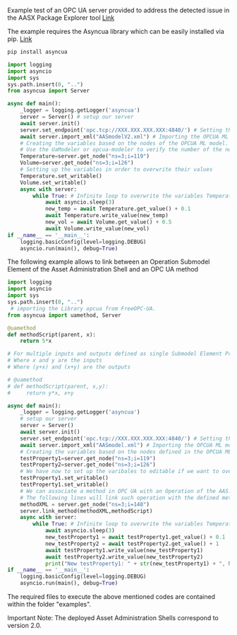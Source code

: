 Example test of an OPC UA server provided to address the detected issue in the AASX Package Explorer tool [Link](https://github.com/eclipse-aaspe/aaspe/issues/187#issuecomment-2106367090) 

The example requires the Asyncua library which can be easily installed via pip. [Link](https://pypi.org/project/asyncua/)

``` Python
pip install asyncua
```

``` Python
import logging
import asyncio
import sys
sys.path.insert(0, "..")
from asyncua import Server

async def main():
    _logger = logging.getLogger('asyncua')
    server = Server() # setup our server
    await server.init()
    server.set_endpoint('opc.tcp://XXX.XXX.XXX.XXX:4840/') # Setting the IP and port
    await server.import_xml("AASmodelV2.xml") # Importing the OPCUA ML model generated with the AASX tool. (In this case AASmodelV2.xml will the imported)
    # Creating the variables based on the nodes of the OPCUA ML model. 
    # Use the UaModeler or opcua-modeler to verify the number of the nodes.
    Temperature=server.get_node("ns=3;i=119")
    Volume=server.get_node("ns=3;i=126")
    # Setting up the variables in order to overwrite their values
    Temperature.set_writable()
    Volume.set_writable()
    async with server:
        while True: # Infinite loop to overwrite the variables Temperature and Volume
            await asyncio.sleep(3)
            new_temp = await Temperature.get_value() + 0.1
            await Temperature.write_value(new_temp)
            new_vol = await Volume.get_value() + 0.5
            await Volume.write_value(new_vol)       
if __name__ == '__main__':
    logging.basicConfig(level=logging.DEBUG)
    asyncio.run(main(), debug=True)
```
The following example allows to link between an Operation Submodel Element of the Asset Administration Shell and an OPC UA method

``` Python
import logging
import asyncio
import sys
sys.path.insert(0, "..")
 # importing the Library opcua from FreeOPC-UA.
from asyncua import uamethod, Server

@uamethod
def methodScript(parent, x):
    return 5*x 

# For multiple inputs and outputs defined as single Submodel Element Properties within the Submodel Element Operation
# Where x and y are the inputs
# Where (y+x) and (x+y) are the outputs

# @uamethod
# def methodScript(parent, x,y):
#     return y*x, x+y

async def main():
    _logger = logging.getLogger('asyncua')
    # setup our server
    server = Server()
    await server.init()
    server.set_endpoint('opc.tcp://XXX.XXX.XXX.XXX:4840/') # Setting the IP and port
    await server.import_xml("AASmodel.xml") # Importing the OPCUA ML model generated on the AASX tool.
    # Creating the variables based on the nodes defined in the OPCUA ML model.
    testProperty1=server.get_node("ns=3;i=119")
    testProperty2=server.get_node("ns=3;i=126")
    # We have now to set up the varibales to editable if we want to overwrite its values
    testProperty1.set_writable()
    testProperty1.set_writable()
    # We can associate a method in OPC UA with an Operation of the AAS.
    # The following lines will link such operation with the defined method "methodScript"
    methodXML = server.get_node("ns=3;i=148")
    server.link_method(methodXML,methodScript)   
    async with server:
        while True: # Infinite loop to overwrite the variables Temperature and Volume
            await asyncio.sleep(3)
            new_testProperty1 = await testProperty1.get_value() + 0.1
            new_testProperty2 = await testProperty2.get_value() + 1
            await testProperty1.write_value(new_testProperty1)
            await testProperty2.write_value(new_testProperty2)
            print("New testProperty1: " + str(new_testProperty1) + ", New testProperty2: " + str(new_testProperty2))          
if __name__ == '__main__':
    logging.basicConfig(level=logging.DEBUG)
    asyncio.run(main(), debug=True)
```
The required files to execute the above mentioned codes are contained within the folder "examples".

Important Note: The deployed Asset Administration Shells correspond to version 2.0.

